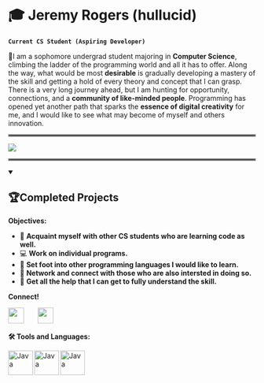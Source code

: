 # 🎓 Jeremy Rogers (hullucid)
**`Current CS Student (Aspiring Developer)`** 

📌I am a sophomore undergrad student majoring in **Computer Science**, climbing the ladder of the programming world and all it has to offer. Along the way, what would be most **desirable** is gradually developing a mastery of the skill and getting a hold of every theory and concept that I can grasp. There is a very long journey ahead, but I am hunting for opportunity, connections, and a **community of like-minded people**. Programming has opened yet another path that sparks the **essence of digital creativity** for me, and I would like to see what may become of myself and others innovation.
<hr style="border:2px solid gray">
<img src="https://readme-typing-svg.demolab.com/?lines=Developer/Programmer%20in-progress;&font=Fira%20Code&center=true&width=460&height=50&color=ff0000&vCenter=true&pause=1000&size=23" /></a>
</p>
<hr style="border:2px solid gray">
<details open> 
  <summary><h2> 🏆Completed Projects</h2></summary>
  <p align="left">
</details>

**Objectives:**
- 👋 **Acquaint myself with other CS students who are learning code as well.**
- 💻 **Work on individual programs.**
- 📓 **Set foot into other programming languages I would like to learn.**
- 🔗 **Network and connect with those who are also intersted in doing so.**
- 🤝 **Get all the help that I can get to fully understand the skill.**

**Connect!**
<p align="left">
  <a href="discordapp.com/users/1008282284450922498" alt="Discord" title="hullucid's Discord"><img width="32px" src="https://www.iconsdb.com/icons/preview/red/discord-xxl.png"/></a>
  &#8287;&#8287;&#8287;&#8287;&#8287;
  <a href="instagram.com/hvllvcid" alt="Instagram" title="hullucid's Instagram"><img width="32px" src="https://www.iconsdb.com/icons/preview/red/instagram-xxl.png"/><a/>
    &#8287;&#8287;&#8287;&#8287;&#8287;
</p>

**🛠️ Tools and Languages:**

<img align ="left" alt="Java" width="50xpt" src="https://cdn.jsdelivr.net/gh/devicons/devicon/icons/c/c-original.svg" />
<img align ="left" alt="Java" width="50xpt" src="https://cdn.jsdelivr.net/gh/devicons/devicon/icons/java/java-original.svg" />
<img align ="left" alt="Java" width="50xpt" src="https://cdn.jsdelivr.net/gh/devicons/devicon/icons/javascript/javascript-original.svg" />




          
          
          
